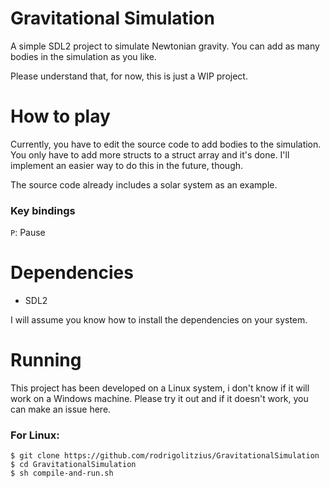# Gravitational Simulation
A simple SDL2 project to simulate Newtonian gravity. You can add as many bodies in the simulation as you like.

Please understand that, for now, this is just a WIP project.

# How to play
Currently, you have to edit the source code to add bodies to the simulation. You only have to add more structs to a struct array and it's done. I'll implement an easier way to do this in the future, though.

The source code already includes a solar system as an example.

### Key bindings
`P`: Pause

# Dependencies
- SDL2

I will assume you know how to install the dependencies on your system.

# Running
This project has been developed on a Linux system, i don't know if it will work on a Windows machine. Please try it out and if it doesn't work, you can make an issue here.

### For Linux:
```
$ git clone https://github.com/rodrigolitzius/GravitationalSimulation
$ cd GravitationalSimulation
$ sh compile-and-run.sh
```
